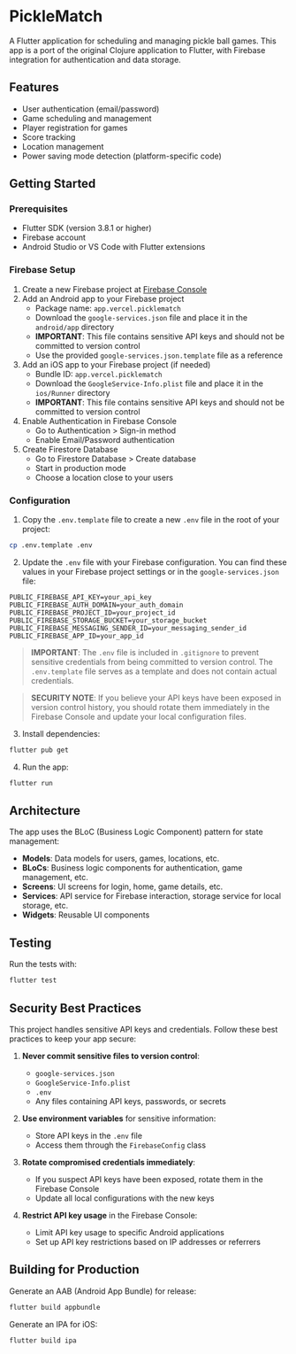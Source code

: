 # PickleMatch

A Flutter application for scheduling and managing pickle ball games. This app is a port of the original Clojure application to Flutter, with Firebase integration for authentication and data storage.

## Features

- User authentication (email/password)
- Game scheduling and management
- Player registration for games
- Score tracking
- Location management
- Power saving mode detection (platform-specific code)

## Getting Started

### Prerequisites

- Flutter SDK (version 3.8.1 or higher)
- Firebase account
- Android Studio or VS Code with Flutter extensions

### Firebase Setup

1. Create a new Firebase project at [Firebase Console](https://console.firebase.google.com/)
2. Add an Android app to your Firebase project
   - Package name: `app.vercel.picklematch`
   - Download the `google-services.json` file and place it in the `android/app` directory
   - **IMPORTANT**: This file contains sensitive API keys and should not be committed to version control
   - Use the provided `google-services.json.template` file as a reference
3. Add an iOS app to your Firebase project (if needed)
   - Bundle ID: `app.vercel.picklematch`
   - Download the `GoogleService-Info.plist` file and place it in the `ios/Runner` directory
   - **IMPORTANT**: This file contains sensitive API keys and should not be committed to version control
4. Enable Authentication in Firebase Console
   - Go to Authentication > Sign-in method
   - Enable Email/Password authentication
5. Create Firestore Database
   - Go to Firestore Database > Create database
   - Start in production mode
   - Choose a location close to your users

### Configuration

1. Copy the `.env.template` file to create a new `.env` file in the root of your project:

```bash
cp .env.template .env
```

2. Update the `.env` file with your Firebase configuration. You can find these values in your Firebase project settings or in the `google-services.json` file:

```
PUBLIC_FIREBASE_API_KEY=your_api_key
PUBLIC_FIREBASE_AUTH_DOMAIN=your_auth_domain
PUBLIC_FIREBASE_PROJECT_ID=your_project_id
PUBLIC_FIREBASE_STORAGE_BUCKET=your_storage_bucket
PUBLIC_FIREBASE_MESSAGING_SENDER_ID=your_messaging_sender_id
PUBLIC_FIREBASE_APP_ID=your_app_id
```

> **IMPORTANT**: The `.env` file is included in `.gitignore` to prevent sensitive credentials from being committed to version control. The `.env.template` file serves as a template and does not contain actual credentials.

> **SECURITY NOTE**: If you believe your API keys have been exposed in version control history, you should rotate them immediately in the Firebase Console and update your local configuration files.

3. Install dependencies:

```bash
flutter pub get
```

4. Run the app:

```bash
flutter run
```

## Architecture

The app uses the BLoC (Business Logic Component) pattern for state management:

- **Models**: Data models for users, games, locations, etc.
- **BLoCs**: Business logic components for authentication, game management, etc.
- **Screens**: UI screens for login, home, game details, etc.
- **Services**: API service for Firebase interaction, storage service for local storage, etc.
- **Widgets**: Reusable UI components

## Testing

Run the tests with:

```bash
flutter test
```

## Security Best Practices

This project handles sensitive API keys and credentials. Follow these best practices to keep your app secure:

1. **Never commit sensitive files to version control**:
   - `google-services.json`
   - `GoogleService-Info.plist`
   - `.env`
   - Any files containing API keys, passwords, or secrets

2. **Use environment variables** for sensitive information:
   - Store API keys in the `.env` file
   - Access them through the `FirebaseConfig` class

3. **Rotate compromised credentials immediately**:
   - If you suspect API keys have been exposed, rotate them in the Firebase Console
   - Update all local configurations with the new keys

4. **Restrict API key usage** in the Firebase Console:
   - Limit API key usage to specific Android applications
   - Set up API key restrictions based on IP addresses or referrers

## Building for Production

Generate an AAB (Android App Bundle) for release:

```bash
flutter build appbundle
```

Generate an IPA for iOS:

```bash
flutter build ipa
```
